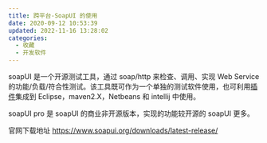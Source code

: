 ```yaml
---
title: 跨平台-SoapUI 的使用
date: 2020-09-12 10:53:39
updated: 2022-11-16 13:28:02
categories:
  - 收藏
  - 开发软件
---
```


soapUI 是一个开源测试工具，通过 soap/http 来检查、调用、实现 Web Service 的功能/负载/符合性测试。该工具既可作为一个单独的测试软件使用，也可利用[插件](http://baike.so.com/doc/1483288-1568456.html)集成到 Eclipse，maven2.X，Netbeans 和 intellij 中使用。

soapUI pro 是 soapUI 的商业非开源版本，实现的功能较开源的 soapUI 更多。

官网下载地址
<https://www.soapui.org/downloads/latest-release/>
